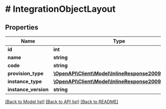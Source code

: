 # # IntegrationObjectLayout

## Properties

Name | Type | Description | Notes
------------ | ------------- | ------------- | -------------
**id** | **int** |  | [optional]
**name** | **string** |  | [optional]
**code** | **string** |  | [optional]
**provision_type** | [**\OpenAPI\Client\Model\InlineResponse20094Network**](InlineResponse20094Network.md) |  | [optional]
**instance_type** | [**\OpenAPI\Client\Model\InlineResponse20094Network**](InlineResponse20094Network.md) |  | [optional]
**instance_version** | **string** |  | [optional]

[[Back to Model list]](../../README.md#models) [[Back to API list]](../../README.md#endpoints) [[Back to README]](../../README.md)
